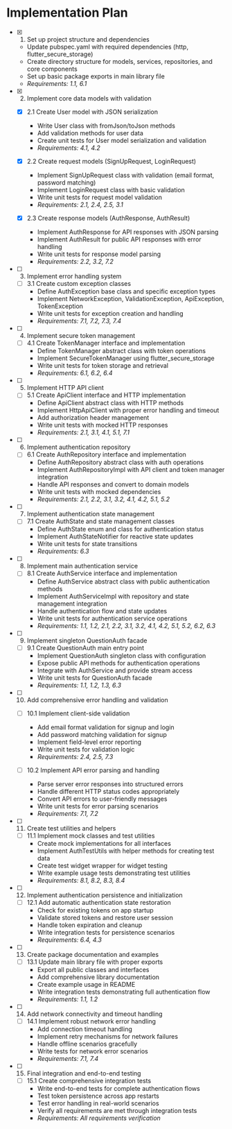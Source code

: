 # Implementation Plan

- [x] 1. Set up project structure and dependencies
  - Update pubspec.yaml with required dependencies (http, flutter_secure_storage)
  - Create directory structure for models, services, repositories, and core components
  - Set up basic package exports in main library file
  - _Requirements: 1.1, 6.1_

- [x] 2. Implement core data models with validation
  - [x] 2.1 Create User model with JSON serialization
    - Write User class with fromJson/toJson methods
    - Add validation methods for user data
    - Create unit tests for User model serialization and validation
    - _Requirements: 4.1, 4.2_

  - [x] 2.2 Create request models (SignUpRequest, LoginRequest)
    - Implement SignUpRequest class with validation (email format, password matching)
    - Implement LoginRequest class with basic validation
    - Write unit tests for request model validation
    - _Requirements: 2.1, 2.4, 2.5, 3.1_

  - [x] 2.3 Create response models (AuthResponse, AuthResult)
    - Implement AuthResponse for API responses with JSON parsing
    - Implement AuthResult for public API responses with error handling
    - Write unit tests for response model parsing
    - _Requirements: 2.2, 3.2, 7.2_

- [ ] 3. Implement error handling system
  - [ ] 3.1 Create custom exception classes
    - Define AuthException base class and specific exception types
    - Implement NetworkException, ValidationException, ApiException, TokenException
    - Write unit tests for exception creation and handling
    - _Requirements: 7.1, 7.2, 7.3, 7.4_

- [ ] 4. Implement secure token management
  - [ ] 4.1 Create TokenManager interface and implementation
    - Define TokenManager abstract class with token operations
    - Implement SecureTokenManager using flutter_secure_storage
    - Write unit tests for token storage and retrieval
    - _Requirements: 6.1, 6.2, 6.4_

- [ ] 5. Implement HTTP API client
  - [ ] 5.1 Create ApiClient interface and HTTP implementation
    - Define ApiClient abstract class with HTTP methods
    - Implement HttpApiClient with proper error handling and timeout
    - Add authorization header management
    - Write unit tests with mocked HTTP responses
    - _Requirements: 2.1, 3.1, 4.1, 5.1, 7.1_

- [ ] 6. Implement authentication repository
  - [ ] 6.1 Create AuthRepository interface and implementation
    - Define AuthRepository abstract class with auth operations
    - Implement AuthRepositoryImpl with API client and token manager integration
    - Handle API responses and convert to domain models
    - Write unit tests with mocked dependencies
    - _Requirements: 2.1, 2.2, 3.1, 3.2, 4.1, 4.2, 5.1, 5.2_

- [ ] 7. Implement authentication state management
  - [ ] 7.1 Create AuthState and state management classes
    - Define AuthState enum and class for authentication status
    - Implement AuthStateNotifier for reactive state updates
    - Write unit tests for state transitions
    - _Requirements: 6.3_

- [ ] 8. Implement main authentication service
  - [ ] 8.1 Create AuthService interface and implementation
    - Define AuthService abstract class with public authentication methods
    - Implement AuthServiceImpl with repository and state management integration
    - Handle authentication flow and state updates
    - Write unit tests for authentication service operations
    - _Requirements: 1.1, 1.2, 2.1, 2.2, 3.1, 3.2, 4.1, 4.2, 5.1, 5.2, 6.2, 6.3_

- [ ] 9. Implement singleton QuestionAuth facade
  - [ ] 9.1 Create QuestionAuth main entry point
    - Implement QuestionAuth singleton class with configuration
    - Expose public API methods for authentication operations
    - Integrate with AuthService and provide stream access
    - Write unit tests for QuestionAuth facade
    - _Requirements: 1.1, 1.2, 1.3, 6.3_

- [ ] 10. Add comprehensive error handling and validation
  - [ ] 10.1 Implement client-side validation
    - Add email format validation for signup and login
    - Add password matching validation for signup
    - Implement field-level error reporting
    - Write unit tests for validation logic
    - _Requirements: 2.4, 2.5, 7.3_

  - [ ] 10.2 Implement API error parsing and handling
    - Parse server error responses into structured errors
    - Handle different HTTP status codes appropriately
    - Convert API errors to user-friendly messages
    - Write unit tests for error parsing scenarios
    - _Requirements: 7.1, 7.2_

- [ ] 11. Create test utilities and helpers
  - [ ] 11.1 Implement mock classes and test utilities
    - Create mock implementations for all interfaces
    - Implement AuthTestUtils with helper methods for creating test data
    - Create test widget wrapper for widget testing
    - Write example usage tests demonstrating test utilities
    - _Requirements: 8.1, 8.2, 8.3, 8.4_

- [ ] 12. Implement authentication persistence and initialization
  - [ ] 12.1 Add automatic authentication state restoration
    - Check for existing tokens on app startup
    - Validate stored tokens and restore user session
    - Handle token expiration and cleanup
    - Write integration tests for persistence scenarios
    - _Requirements: 6.4, 4.3_

- [ ] 13. Create package documentation and examples
  - [ ] 13.1 Update main library file with proper exports
    - Export all public classes and interfaces
    - Add comprehensive library documentation
    - Create example usage in README
    - Write integration tests demonstrating full authentication flow
    - _Requirements: 1.1, 1.2_

- [ ] 14. Add network connectivity and timeout handling
  - [ ] 14.1 Implement robust network error handling
    - Add connection timeout handling
    - Implement retry mechanisms for network failures
    - Handle offline scenarios gracefully
    - Write tests for network error scenarios
    - _Requirements: 7.1, 7.4_

- [ ] 15. Final integration and end-to-end testing
  - [ ] 15.1 Create comprehensive integration tests
    - Write end-to-end tests for complete authentication flows
    - Test token persistence across app restarts
    - Test error handling in real-world scenarios
    - Verify all requirements are met through integration tests
    - _Requirements: All requirements verification_